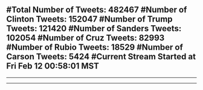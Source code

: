 #Total Number of Tweets: 482467 
#Number of Clinton Tweets: 152047
#Number of Trump Tweets: 121420
#Number of Sanders Tweets: 102054
#Number of Cruz Tweets: 82993
#Number of Rubio Tweets: 18529
#Number of Carson Tweets: 5424
#Current Stream Started at Fri Feb 12 00:58:01 MST
---
---
---
